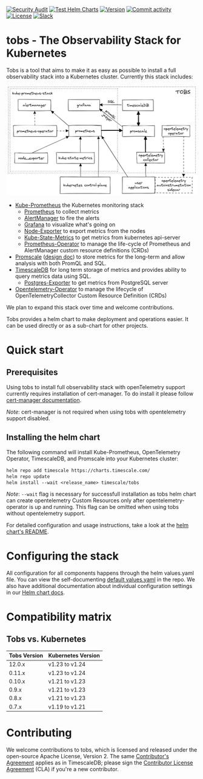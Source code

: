 [![Security Audit](https://github.com/timescale/tobs/actions/workflows/sec-audit.yml/badge.svg)](https://github.com/timescale/tobs/actions/workflows/sec-audit.yml)
[![Test Helm Charts](https://github.com/timescale/tobs/actions/workflows/tests.yml/badge.svg)](https://github.com/timescale/tobs/actions/workflows/tests.yml)
[![Version](https://img.shields.io/github/v/release/timescale/tobs)](https://github.com/timescale/tobs/releases)
[![Commit activity](https://img.shields.io/github/commit-activity/m/timescale/tobs)](https://github.com/timescale/tobs/pulse/monthly)
[![License](https://img.shields.io/github/license/timescale/tobs)](https://github.com/timescale/tobs/blob/main/LICENSE)
[![Slack](https://img.shields.io/badge/chat-join%20slack-brightgreen.svg)](https://timescaledb.slack.com/)

# tobs - The Observability Stack for Kubernetes

Tobs is a tool that aims to make it as easy as possible to install a full observability
stack into a Kubernetes cluster. Currently this stack includes:

<img src="docs/assets/tobs-arch.png" alt="Tobs Architecture Diagram" width="800"/>

* [Kube-Prometheus](https://github.com/prometheus-operator/kube-prometheus#kube-prometheus) the Kubernetes monitoring stack
  * [Prometheus](https://github.com/prometheus/prometheus) to collect metrics
  * [AlertManager](https://github.com/prometheus/alertmanager#alertmanager-) to fire the alerts
  * [Grafana](https://github.com/grafana/grafana) to visualize what's going on
  * [Node-Exporter](https://github.com/prometheus/node_exporter) to export metrics from the nodes
  * [Kube-State-Metrics](https://github.com/kubernetes/kube-state-metrics) to get metrics from kubernetes api-server
  * [Prometheus-Operator](https://github.com/prometheus-operator/prometheus-operator#prometheus-operator) to manage the life-cycle of Prometheus and AlertManager custom resource definitions (CRDs)
* [Promscale](https://github.com/timescale/promscale) ([design doc](https://tsdb.co/prom-design-doc)) to store metrics for the long-term and allow analysis with both PromQL and SQL.
* [TimescaleDB](https://github.com/timescale/timescaledb) for long term storage of metrics and provides ability to query metrics data using SQL.
  * [Postgres-Exporter](https://github.com/prometheus-community/postgres_exporter) to get metrics from PostgreSQL server
* [Opentelemetry-Operator](https://github.com/open-telemetry/opentelemetry-operator#opentelemetry-operator-for-kubernetes) to manage the lifecycle of OpenTelemetryCollector Custom Resource Definition (CRDs)

We plan to expand this stack over time and welcome contributions.

Tobs provides a helm chart to make deployment and operations easier. It can be used directly or as a sub-chart for other projects.

# Quick start

## Prerequisites

Using tobs to install full observability stack with openTelemetry support currently requires installation of cert-manager.
To do install it please follow [cert-manager documentation](https://cert-manager.io/docs/installation/).

*Note*: cert-manager is not required when using tobs with opentelemetry support disabled.

## Installing the helm chart

The following command will install Kube-Prometheus, OpenTelemetry Operator, TimescaleDB, and Promscale
into your Kubernetes cluster:

```
helm repo add timescale https://charts.timescale.com/
helm repo update
helm install --wait <release_name> timescale/tobs
```

*Note*: `--wait` flag is necessary for successfull installation as tobs helm chart can create opentelemetry Custom Resources only after opentelemetry-operator is up and running. This flag can be omitted when using tobs without opentelemetry support.

For detailed configuration and usage instructions, take a look at the [helm chart's README](/chart/README.md).

# Configuring the stack

All configuration for all components happens through the helm values.yaml file.
You can view the self-documenting [default values.yaml](chart/values.yaml) in the repo.
We also have additional documentation about individual configuration settings in our
[Helm chart docs](chart/README.md#configuring-helm-chart).

# Compatibility matrix

## Tobs vs. Kubernetes

| Tobs Version | Kubernetes Version |
|--------------|--------------------|
| 12.0.x       | v1.23 to v1.24     |
| 0.11.x       | v1.23 to v1.24     |
| 0.10.x       | v1.21 to v1.23     |
| 0.9.x        | v1.21 to v1.23     |
| 0.8.x        | v1.21 to v1.23     |
| 0.7.x        | v1.19 to v1.21     |

# Contributing

We welcome contributions to tobs, which is
licensed and released under the open-source Apache License, Version 2.  The
same [Contributor's
Agreement](https://github.com/timescale/timescaledb/blob/master/CONTRIBUTING.md)
applies as in TimescaleDB; please sign the [Contributor License
Agreement](https://cla-assistant.io/timescale/tobs) (CLA) if
you're a new contributor.
